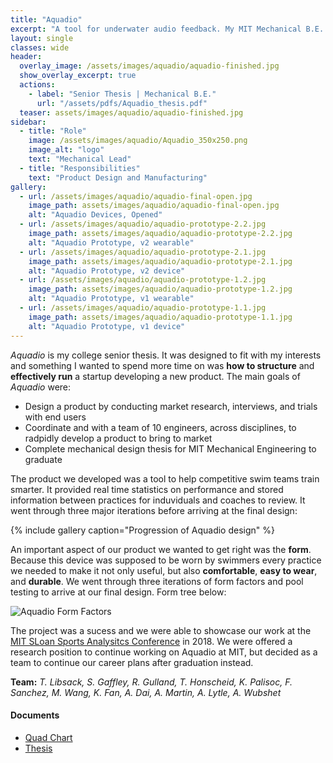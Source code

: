 ```yaml
---
title: "Aquadio"
excerpt: "A tool for underwater audio feedback. My MIT Mechanical B.E. Thesis"
layout: single
classes: wide
header:
  overlay_image: /assets/images/aquadio/aquadio-finished.jpg
  show_overlay_excerpt: true
  actions:
    - label: "Senior Thesis | Mechanical B.E."
      url: "/assets/pdfs/Aquadio_thesis.pdf"
  teaser: assets/images/aquadio/aquadio-finished.jpg
sidebar:
  - title: "Role"
    image: /assets/images/aquadio/Aquadio_350x250.png
    image_alt: "logo"
    text: "Mechanical Lead"
  - title: "Responsibilities"
    text: "Product Design and Manufacturing"
gallery:
  - url: /assets/images/aquadio/aquadio-final-open.jpg
    image_path: assets/images/aquadio/aquadio-final-open.jpg
    alt: "Aquadio Devices, Opened"
  - url: /assets/images/aquadio/aquadio-prototype-2.2.jpg
    image_path: assets/images/aquadio/aquadio-prototype-2.2.jpg
    alt: "Aquadio Prototype, v2 wearable"
  - url: /assets/images/aquadio/aquadio-prototype-2.1.jpg
    image_path: assets/images/aquadio/aquadio-prototype-2.1.jpg
    alt: "Aquadio Prototype, v2 device"
  - url: /assets/images/aquadio/aquadio-prototype-1.2.jpg
    image_path: assets/images/aquadio/aquadio-prototype-1.2.jpg
    alt: "Aquadio Prototype, v1 wearable"
  - url: /assets/images/aquadio/aquadio-prototype-1.1.jpg
    image_path: assets/images/aquadio/aquadio-prototype-1.1.jpg
    alt: "Aquadio Prototype, v1 device"
---
```


*Aquadio* is my college senior thesis. It was designed to fit with my interests and something I wanted to spend more time on was **how to structure** and **effectively run** a startup developing a new product. The main goals of *Aquadio* were:

+ Design a product by conducting market research, interviews, and trials with end users
+ Coordinate and with a team of 10 engineers, across disciplines, to radpidly develop a product to bring to market
+ Complete mechanical design thesis for MIT Mechanical Engineering to graduate

The product we developed was a tool to help competitive swim teams train smarter. It provided real time statistics on performance and stored information between practices for induviduals and coaches to review. It went through three major iterations before arriving at the final design: 

{% include gallery caption="Progression of Aquadio design" %}

An important aspect of our product we wanted to get right was the **form**. Because this device was supposed to be worn by swimmers every practice we needed to make it not only useful, but also **comfortable**, **easy to wear**, and **durable**. We went through three iterations of form factors and pool testing to arrive at our final design. Form tree below:

![Aquadio Form Factors]({{site.baseurl}}/assets/images/aquadio/form-tree-01.png)

The project was a sucess and we were able to showcase our work at the [MIT SLoan Sports Analysitcs Conference](http://www.sloansportsconference.com/) in 2018. We were offered a research position to continue working on Aquadio at MIT, but decided as a team to continue our career plans after graduation instead.


**Team:** *T. Libsack, S. Gaffley, R. Gulland, T. Honscheid, K. Palisoc, F. Sanchez, M. Wang, K. Fan, A. Dai, A. Martin, A. Lytle, A. Wubshet*

#### Documents
+ [Quad Chart]({{site.baseurl}}/assets/pdfs/quadcharts/Aquadio-Quad_Chart.pdf)<br>
+ [Thesis]({{site.baseurl}}/pdfs/Aquadio_thesis.pdf)<br>
